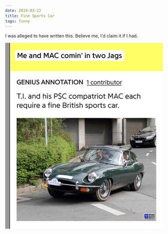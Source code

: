 ```yaml
---
date: 2019-03-22
title: Fine Sports Car
tags: funny
---
```



I was alleged to have written this. Believe me, I'd claim it if I had.

![caption](https://raw.githubusercontent.com/muneer78/muneer78.github.io/master/images/ca.jpeg)
 


